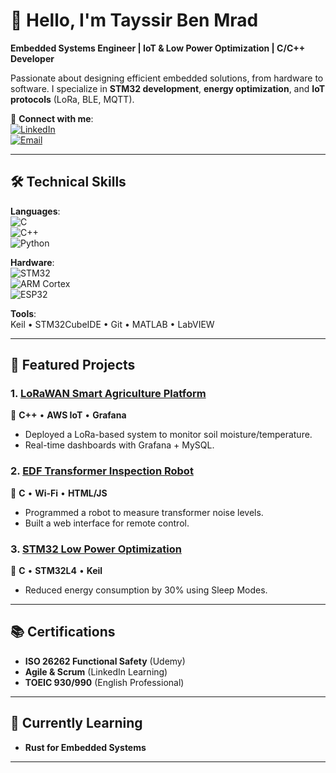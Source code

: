 # 👋 Hello, I'm Tayssir Ben Mrad

**Embedded Systems Engineer | IoT & Low Power Optimization | C/C++ Developer**  

Passionate about designing efficient embedded solutions, from hardware to software. I specialize in **STM32 development**, **energy optimization**, and **IoT protocols** (LoRa, BLE, MQTT).  

🔗 **Connect with me**:  
[![LinkedIn](https://img.shields.io/badge/LinkedIn-Tayssir_Ben_Mrad-0077B5?style=flat&logo=linkedin)](https://www.linkedin.com/in/tayssirbenmrad/)  
[![Email](https://img.shields.io/badge/Email-benmradtayssir@gmail.com-D14836?style=flat&logo=gmail)](mailto:benmradtayssir@gmail.com)  

---

## 🛠 Technical Skills  
**Languages**:  
![C](https://img.shields.io/badge/C-Expert-00599C?style=flat&logo=c)  
![C++](https://img.shields.io/badge/C++-Advanced-00599C?style=flat&logo=c%2B%2B)  
![Python](https://img.shields.io/badge/Python-Intermediate-3776AB?style=flat&logo=python)  

**Hardware**:  
![STM32](https://img.shields.io/badge/STM32-Expert-03234B?style=flat&logo=stmicroelectronics)  
![ARM Cortex](https://img.shields.io/badge/ARM_Cortex-Advanced-0091BD?style=flat&logo=arm)  
![ESP32](https://img.shields.io/badge/ESP32-Intermediate-E7352C?style=flat&logo=espressif)  

**Tools**:  
Keil • STM32CubeIDE • Git • MATLAB • LabVIEW  

---

## 🚀 Featured Projects  

### 1. [LoRaWAN Smart Agriculture Platform](https://github.com/TayssirMrad/lora-agriculture)  
🌱 **C++** • **AWS IoT** • **Grafana**  
- Deployed a LoRa-based system to monitor soil moisture/temperature.  
- Real-time dashboards with Grafana + MySQL.  

### 2. [EDF Transformer Inspection Robot](https://github.com/TayssirMrad/edf-robot)  
🤖 **C** • **Wi-Fi** • **HTML/JS**  
- Programmed a robot to measure transformer noise levels.  
- Built a web interface for remote control.  

### 3. [STM32 Low Power Optimization](https://github.com/TayssirMrad/stm32-low-power)  
🔋 **C** • **STM32L4** • **Keil**  
- Reduced energy consumption by 30% using Sleep Modes.  

---

## 📚 Certifications  
- **ISO 26262 Functional Safety** (Udemy)  
- **Agile & Scrum** (LinkedIn Learning)  
- **TOEIC 930/990** (English Professional)  

---

## 🌱 Currently Learning  
- **Rust for Embedded Systems**  

---

